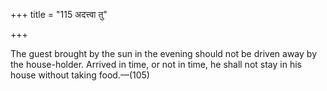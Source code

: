 +++
title = "115 अदत्त्वा तु"

+++

The guest brought by the sun in the evening should not be driven away by the house-holder. Arrived in time, or not in time, he shall not stay in his house without taking food.—(105)